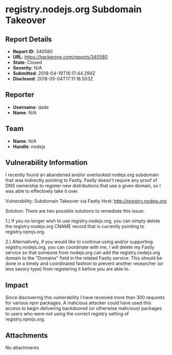 # registry.nodejs.org Subdomain Takeover

## Report Details
- **Report ID**: 340580
- **URL**: https://hackerone.com/reports/340580
- **State**: Closed
- **Severity**: N/A
- **Submitted**: 2018-04-19T16:17:44.299Z
- **Disclosed**: 2018-05-04T17:11:18.503Z

## Reporter
- **Username**: dade
- **Name**: N/A

## Team
- **Name**: N/A
- **Handle**: nodejs

## Vulnerability Information
I recently found an abandoned and/or overlooked nodejs.org subdomain that was indirectly pointing to Fastly. Fastly doesn't require any proof of DNS ownership to register new distributions that use a given domain, so I was able to effectively take it over.

Vulnerability: Subdomain Takeover via Fastly
Host: http://registry.nodejs.org

Solution:
There are two possible solutions to remediate this issue:

1.) If you no longer wish to use registry.nodejs.org, you can simply delete the registry.nodejs.org CNAME record that is currently pointing to registry.npmjs.org.

2.) Alternatively, if you would like to continue using and/or supporting registry.nodejs.org, you can coordinate with me, I will delete my Fastly service so that someone from nodejs.org can add the registry.nodejs.org domain to the "Domains" field in the related Fastly service.  This should be done in a timely and coordinated fashion to prevent another researcher (or less savory type) from registering it before you are able to.

## Impact

Since discovering this vulnerability I have received more than 300 requests for various npm packages. A malicious attacker could have used this access to begin delivering backdoored (or otherwise malicious) packages to users who were not using the correct registry setting of registry.npmjs.org.

## Attachments
No attachments
